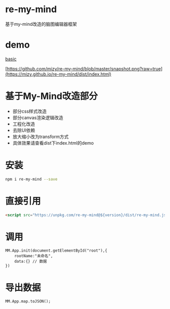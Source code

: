 # re-my-mind
基于my-mind改造的脑图编辑器框架

# demo
[basic](https://mizy.github.io/re-my-mind/dist/index.html)

[https://github.com/mizy/re-my-mind/blob/master/snapshot.png?raw=true](https://mizy.github.io/re-my-mind/dist/index.html)

# 基于My-Mind改造部分
* 部分css样式改造
* 部分canvas渲染逻辑改造
* 工程化改造
* 去除UI依赖
* 放大缩小改为transform方式
* 具体效果请查看dist下index.html的demo

# 安装
```sh
npm i re-my-mind --save
```
# 直接引用
```html
<script src="https://unpkg.com/re-my-mind@${version}/dist/re-my-mind.js"></script>
```

# 调用
```
MM.App.init(document.getElementById("root"),{
	rootName:"未命名",
	data:{} // 数据
})
```

# 导出数据
```
MM.App.map.toJSON();
```